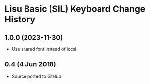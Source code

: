 Lisu Basic (SIL) Keyboard Change History
=======================

1.0.0 (2023-11-30)
----------------
* Use shared font instead of local

0.4 (4 Jun 2018)
-----------------
* Source ported to GitHub
